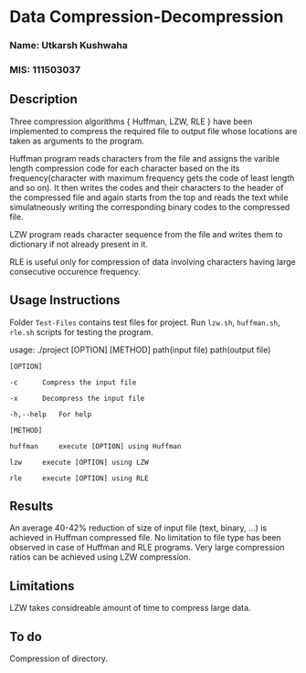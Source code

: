 # Data Compression-Decompression #
### Name: Utkarsh Kushwaha ###
### MIS: 111503037 ###

## Description ##
Three compression algorithms { Huffman, LZW, RLE } have been implemented
to compress the required file to output file whose locations are taken as arguments to the program.

Huffman program reads characters from the file and assigns the varible length compression code
for each character based on the its frequency(character with maximum frequency gets the code of least length and so on).
It then writes the codes and their characters to the header of the compressed file and again starts
from the top and reads the text while simulatneously writing the corresponding binary codes to the compressed file.

LZW program reads character sequence from the file and writes them to dictionary if not already present in it.

RLE is useful only for compression of data involving characters having large consecutive occurence frequency.

## Usage Instructions ##

Folder `Test-Files` contains test files for project.
Run `lzw.sh`, `huffman.sh`, `rle.sh` scripts for testing the program.

usage: ./project [OPTION] [METHOD] path(input file) path(output file)

	[OPTION]

	-c 		Compress the input file

	-x 		Decompress the input file

	-h,--help 	For help

	[METHOD]

	huffman 	execute [OPTION] using Huffman

	lzw		execute [OPTION] using LZW

	rle		execute [OPTION] using RLE

## Results ##
An average 40-42% reduction of size of input file (text, binary, ...) is achieved in Huffman compressed file.
No limitation to file type has been observed in case of Huffman and RLE programs.
Very large compression ratios can be achieved using LZW compression.

## Limitations ##
LZW takes considreable amount of time to compress large data.

## To do ##
Compression of directory.

